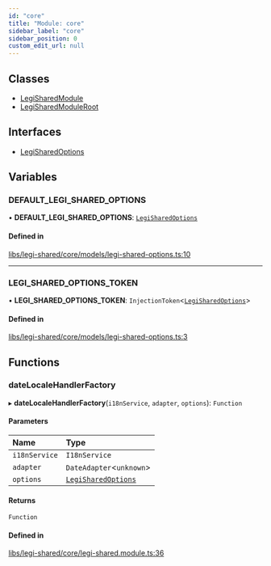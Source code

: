 ```yaml
---
id: "core"
title: "Module: core"
sidebar_label: "core"
sidebar_position: 0
custom_edit_url: null
---
```


## Classes

- [LegiSharedModule](../classes/core.LegiSharedModule)
- [LegiSharedModuleRoot](../classes/core.LegiSharedModuleRoot)

## Interfaces

- [LegiSharedOptions](../interfaces/core.LegiSharedOptions)

## Variables

### DEFAULT\_LEGI\_SHARED\_OPTIONS

• **DEFAULT\_LEGI\_SHARED\_OPTIONS**: [`LegiSharedOptions`](../interfaces/core.LegiSharedOptions)

#### Defined in

[libs/legi-shared/core/models/legi-shared-options.ts:10](https://github.com/cognizone/ng-cognizone/blob/861cbad/libs/legi-shared/core/models/legi-shared-options.ts#L10)

___

### LEGI\_SHARED\_OPTIONS\_TOKEN

• **LEGI\_SHARED\_OPTIONS\_TOKEN**: `InjectionToken`<[`LegiSharedOptions`](../interfaces/core.LegiSharedOptions)\>

#### Defined in

[libs/legi-shared/core/models/legi-shared-options.ts:3](https://github.com/cognizone/ng-cognizone/blob/861cbad/libs/legi-shared/core/models/legi-shared-options.ts#L3)

## Functions

### dateLocaleHandlerFactory

▸ **dateLocaleHandlerFactory**(`i18nService`, `adapter`, `options`): `Function`

#### Parameters

| Name | Type |
| :------ | :------ |
| `i18nService` | `I18nService` |
| `adapter` | `DateAdapter`<`unknown`\> |
| `options` | [`LegiSharedOptions`](../interfaces/core.LegiSharedOptions) |

#### Returns

`Function`

#### Defined in

[libs/legi-shared/core/legi-shared.module.ts:36](https://github.com/cognizone/ng-cognizone/blob/861cbad/libs/legi-shared/core/legi-shared.module.ts#L36)
